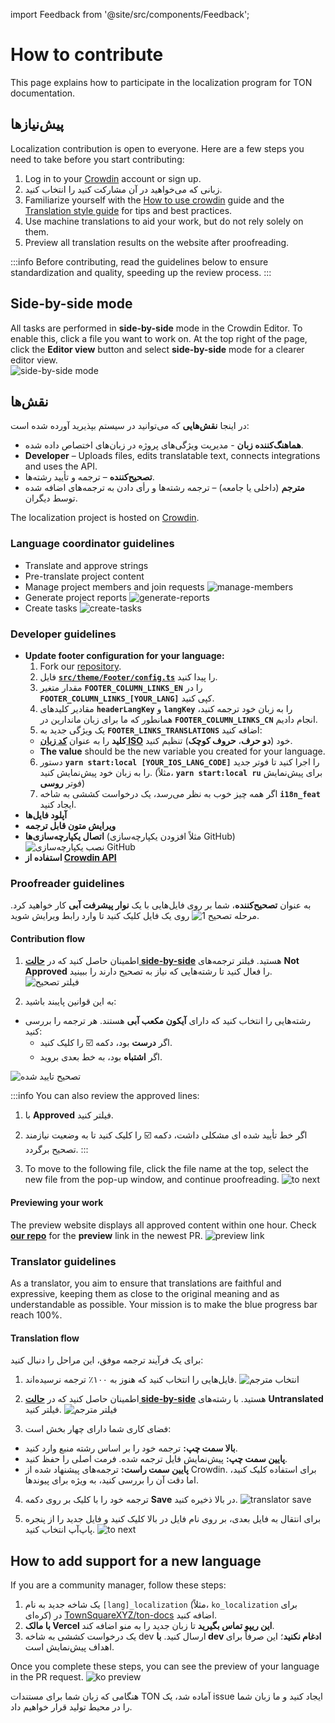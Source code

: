 import Feedback from '@site/src/components/Feedback';

# How to contribute

This page explains how to participate in the localization program for TON documentation.

## پیش‌نیازها

Localization contribution is open to everyone. Here are a few steps you need to take before you start contributing:

1. Log in to your [Crowdin](https://crowdin.com) account or sign up.
2. زبانی که می‌خواهید در آن مشارکت کنید را انتخاب کنید.
3. Familiarize yourself with the [How to use crowdin](/v3/contribute/localization-program/how-to-contribute/) guide and the [Translation style guide](/v3/contribute/localization-program/translation-style-guide/) for tips and best practices.
4. Use machine translations to aid your work, but do not rely solely on them.
5. Preview all translation results on the website after proofreading.

:::info
Before contributing, read the guidelines below to ensure standardization and quality, speeding up the review process.
:::

## Side-by-side mode

All tasks are performed in **side-by-side** mode in the Crowdin Editor. To enable this, click a file you want to work on. At the top right of the page, click the **Editor view** button and select **side-by-side** mode for a clearer editor view.\
![side-by-side mode](/img/localizationProgramGuideline/side-by-side.png)

## نقش‌ها

در اینجا **نقش‌هایی** که می‌توانید در سیستم بپذیرید آورده شده است:

- **هماهنگ‌کننده زبان** - مدیریت ویژگی‌های پروژه در زبان‌های اختصاص داده شده.
- **Developer** – Uploads files, edits translatable text, connects integrations and uses the API.
- **تصحیح‌کننده** – ترجمه و تأیید رشته‌ها.
- **مترجم** (داخلی یا جامعه) – ترجمه رشته‌ها و رأی دادن به ترجمه‌های اضافه شده توسط دیگران.

The localization project is hosted on [Crowdin](https://crowdin.com/project/ton-docs).

### Language coordinator guidelines

- Translate and approve strings
- Pre-translate project content
- Manage project members and join requests
  ![manage-members](/img/localizationProgramGuideline/manage-members.png)
- Generate project reports
  ![generate-reports](/img/localizationProgramGuideline/generate-reports.png)
- Create tasks
  ![create-tasks](/img/localizationProgramGuideline/create-tasks.png)

### Developer guidelines

- **Update footer configuration for your language:**
  1. Fork our [repository](https://github.com/TownSquareXYZ/ton-docs/tree/i18n_feat).
  2. فایل [**`src/theme/Footer/config.ts`**](https://github.com/TownSquareXYZ/ton-docs/blob/main/src/theme/Footer/config.ts) را پیدا کنید.
  3. مقدار متغیر **`FOOTER_COLUMN_LINKS_EN`** را در **`FOOTER_COLUMN_LINKS_[YOUR_LANG]`** کپی کنید.
  4. مقادیر کلیدهای **`headerLangKey`** و **`langKey`** را به زبان خود ترجمه کنید، همانطور که ما برای زبان ماندارین در **`FOOTER_COLUMN_LINKS_CN`** انجام دادیم.
  5. یک ویژگی جدید به **`FOOTER_LINKS_TRANSLATIONS`** اضافه کنید:
    - **کلید** را به عنوان [**کد زبان ISO**](https://www.andiamo.co.uk/resources/iso-language-codes/) خود (**دو حرف**، **حروف کوچک**) تنظیم کنید.
    - **The value** should be the new variable you created for your language.
  6. دستور **`yarn start:local [YOUR_IOS_LANG_CODE]`** را اجرا کنید تا فوتر جدید را به زبان خود پیش‌نمایش کنید.
    (مثلاً، **`yarn start:local ru`** برای پیش‌نمایش فوتر **روسی**)
  7. اگر همه چیز خوب به نظر می‌رسد، یک درخواست کششی به شاخه **`i18n_feat`** ایجاد کنید.
- **آپلود فایل‌ها**
- **ویرایش متون قابل ترجمه**
- **اتصال یکپارچه‌سازی‌ها** (مثلاً افزودن یکپارچه‌سازی GitHub)
  ![نصب یکپارچه‌سازی GitHub](/img/localizationProgramGuideline/howItWorked/install-github-integration.png)
- **استفاده از [Crowdin API](https://developer.crowdin.com/api/v2/)**

### Proofreader guidelines

به عنوان **تصحیح‌کننده**، شما بر روی فایل‌هایی با یک **نوار پیشرفت آبی** کار خواهید کرد.
![مرحله تصحیح 1](/img/localizationProgramGuideline/proofread-step1.png)
روی یک فایل کلیک کنید تا وارد رابط ویرایش شوید.

#### Contribution flow

1. اطمینان حاصل کنید که در [**حالت side-by-side**](#side-by-side-mode) هستید. فیلتر ترجمه‌های **Not Approved** را فعال کنید تا رشته‌هایی که نیاز به تصحیح دارند را ببینید.
  ![فیلتر تصحیح](/img/localizationProgramGuideline/proofread-filter.png)

2. به این قوانین پایبند باشید:
  - رشته‌هایی را انتخاب کنید که دارای **آیکون مکعب آبی** هستند. هر ترجمه را بررسی کنید:
    - اگر **درست** بود، دکمه ☑️ را کلیک کنید.
    - اگر **اشتباه** بود، به خط بعدی بروید.

![تصحیح تایید شده](/img/localizationProgramGuideline/proofread-approved.png)

:::info
You can also review the approved lines:

1. با **Approved** فیلتر کنید.

2. اگر خط تأیید شده ای مشکلی داشت، دکمه ☑️ را کلیک کنید تا به وضعیت نیازمند تصحیح برگردد.
  :::

3. To move to the following file, click the file name at the top, select the new file from the pop-up window, and continue proofreading.
  ![to next](/img/localizationProgramGuideline/redirect-to-next.png)

#### Previewing your work

The preview website displays all approved content within one hour. Check [**our repo**](https://github.com/TownSquareXYZ/ton-docs/pulls) for the **preview** link in the newest PR.
![preview link](/img/localizationProgramGuideline/preview-link.png)

### Translator guidelines

As a translator, you aim to ensure that translations are faithful and expressive, keeping them as close to the original meaning and as understandable as possible. Your mission is to make the blue progress bar reach 100%.

#### Translation flow

برای یک فرآیند ترجمه موفق، این مراحل را دنبال کنید:

1. فایل‌هایی را انتخاب کنید که هنوز به ۱۰۰٪ ترجمه نرسیده‌اند.
  ![انتخاب مترجم](/img/localizationProgramGuideline/translator-select.png)

2. اطمینان حاصل کنید که در [**حالت side-by-side**](#side-by-side-mode) هستید. با رشته‌های **Untranslated** فیلتر کنید.
  ![فیلتر مترجم](/img/localizationProgramGuideline/translator-filter.png)

3. فضای کاری شما دارای چهار بخش است:
  - **بالا سمت چپ:** ترجمه خود را بر اساس رشته منبع وارد کنید.
  - **پایین سمت چپ:** پیش‌نمایش فایل ترجمه شده. فرمت اصلی را حفظ کنید.
  - **پایین سمت راست:** ترجمه‌های پیشنهاد شده از Crowdin. برای استفاده کلیک کنید، اما دقت آن را بررسی کنید، به ویژه برای پیوندها.

4. ترجمه خود را با کلیک بر روی دکمه **Save** در بالا ذخیره کنید.
  ![translator save](/img/localizationProgramGuideline/translator-save.png)

5. برای انتقال به فایل بعدی، بر روی نام فایل در بالا کلیک کنید و فایل جدید را از پنجره پاپ‌آپ انتخاب کنید.
  ![to next](/img/localizationProgramGuideline/redirect-to-next.png)

## How to add support for a new language

If you are a community manager, follow these steps:

1. یک شاخه جدید به نام `[lang]_localization` (مثلاً، `ko_localization` برای کره‌ای) در [TownSquareXYZ/ton-docs](https://github.com/TownSquareXYZ/ton-docs) اضافه کنید.
2. **با مالک Vercel این ریپو تماس بگیرید** تا زبان جدید را به منو اضافه کند.
3. یک درخواست کششی به شاخه dev ارسال کنید. **با dev ادغام نکنید**؛ این صرفاً برای اهداف پیش‌نمایش است.

Once you complete these steps, you can see the preview of your language in the PR request.
![ko preview](/img/localizationProgramGuideline/ko_preview.png)

هنگامی که زبان شما برای مستندات TON آماده شد، یک issue ایجاد کنید و ما زبان شما را در محیط تولید قرار خواهیم داد.

<Feedback />

